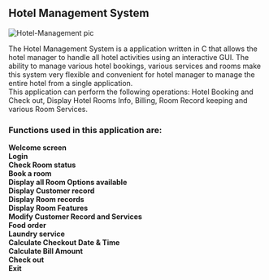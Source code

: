 ## Hotel Management System
![Hotel-Management pic](https://i0.wp.com/www.lovelycoding.org/wp-content/uploads/2020/12/Hotel-Management-System-Project-in-c.jpg?fit=640%2C427&ssl=1)

The Hotel Management System is a application written in C that allows the hotel manager to handle all hotel activities using an interactive GUI. The ability to manage various hotel bookings, various services and rooms make this system very flexible and convenient for hotel manager to manage the entire hotel from a single application.<br/>
This application can perform the following operations: Hotel Booking and Check out, Display Hotel Rooms Info, Billing, Room Record keeping and various Room Services.<br/>

### Functions used in this application are:
**Welcome screen <br/>
Login <br/>
Check Room status <br/>
Book a room <br/>
Display all Room Options available <br/>
Display Customer record <br/>
Display Room records <br/>
Display Room Features <br/>
Modify Customer Record and Services <br/>
Food order <br/>
Laundry service <br/>
Calculate Checkout Date & Time <br/>
Calculate Bill Amount <br/>
Check out <br/>
Exit**
